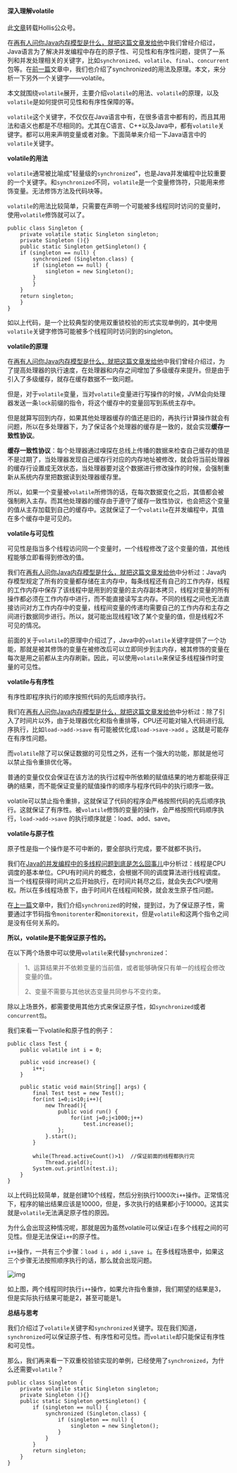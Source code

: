 #### 深入理解volatile

此[文章](https://mp.weixin.qq.com/s/jSDAHKHWogeNU41ZS-fUwA)转载Hollis公众号。

在[再有人问你Java内存模型是什么，就把这篇文章发给他](http://mp.weixin.qq.com/s?__biz=MzI3NzE0NjcwMg==&mid=2650121599&idx=1&sn=42b2cfabfb3057ac6c09026a8b9656cd&chksm=f36bb85ec41c31489e461a53e78f2959f0224c87c312724f420265b70e67e4efdae2331155aa&scene=21#wechat_redirect)中我们曾经介绍过，Java语言为了解决并发编程中存在的原子性、可见性和有序性问题，提供了一系列和并发处理相关的关键字，比如`synchronized`、`volatile`、`final`、`concurrent`包等。在[前一篇](http://mp.weixin.qq.com/s?__biz=MzI3NzE0NjcwMg==&mid=2650121805&idx=1&sn=8aea8c329a018c82a7ebfe80ec604226&chksm=f36bbb6cc41c327acc23d3d7cdf0b785e318d8e970d564ba9ce8b28a1ae6b41499d351497af3&scene=21#wechat_redirect)文章中，我们也介绍了synchronized的用法及原理。本文，来分析一下另外一个关键字——volatile。

本文就围绕`volatile`展开，主要介绍`volatile`的用法、`volatile`的原理，以及`volatile`是如何提供可见性和有序性保障的等。

`volatile`这个关键字，不仅仅在Java语言中有，在很多语言中都有的，而且其用法和语义也都是不尽相同的。尤其在C语言、C++以及Java中，都有`volatile`关键字。都可以用来声明变量或者对象。下面简单来介绍一下Java语言中的`volatile`关键字。

**volatile的用法**

`volatile`通常被比喻成"轻量级的`synchronized`"，也是Java并发编程中比较重要的一个关键字。和`synchronized`不同，`volatile`是一个变量修饰符，只能用来修饰变量。无法修饰方法及代码块等。

`volatile`的用法比较简单，只需要在声明一个可能被多线程同时访问的变量时，使用`volatile`修饰就可以了。

```
public class Singleton {  
    private volatile static Singleton singleton;  
    private Singleton (){}  
    public static Singleton getSingleton() {  
    if (singleton == null) {  
        synchronized (Singleton.class) {  
        if (singleton == null) {  
            singleton = new Singleton();  
        }  
        }  
    }  
    return singleton;  
    }  
}  
```

如以上代码，是一个比较典型的使用双重锁校验的形式实现单例的，其中使用`volatile`关键字修饰可能被多个线程同时访问到的singleton。

**volatile的原理**

在[再有人问你Java内存模型是什么，就把这篇文章发给他](http://mp.weixin.qq.com/s?__biz=MzI3NzE0NjcwMg==&mid=2650121599&idx=1&sn=42b2cfabfb3057ac6c09026a8b9656cd&chksm=f36bb85ec41c31489e461a53e78f2959f0224c87c312724f420265b70e67e4efdae2331155aa&scene=21#wechat_redirect)中我们曾经介绍过，为了提高处理器的执行速度，在处理器和内存之间增加了多级缓存来提升。但是由于引入了多级缓存，就存在缓存数据不一致问题。

但是，对于`volatile`变量，当对`volatile`变量进行写操作的时候，JVM会向处理器发送一条`lock`前缀的指令，将这个缓存中的变量回写到系统主存中。

但是就算写回到内存，如果其他处理器缓存的值还是旧的，再执行计算操作就会有问题，所以在多处理器下，为了保证各个处理器的缓存是一致的，就会实现**缓存一致性协议**。

**缓存一致性协议**：每个处理器通过嗅探在总线上传播的数据来检查自己缓存的值是不是过期了，当处理器发现自己缓存行对应的内存地址被修改，就会将当前处理器的缓存行设置成无效状态，当处理器要对这个数据进行修改操作的时候，会强制重新从系统内存里把数据读到处理器缓存里。

所以，如果一个变量被`volatile`所修饰的话，在每次数据变化之后，其值都会被强制刷入主存。而其他处理器的缓存由于遵守了缓存一致性协议，也会把这个变量的值从主存加载到自己的缓存中。这就保证了一个`volatile`在并发编程中，其值在多个缓存中是可见的。

**volatile与可见性**

可见性是指当多个线程访问同一个变量时，一个线程修改了这个变量的值，其他线程能够立即看得到修改的值。

我们在[再有人问你Java内存模型是什么，就把这篇文章发给他](http://mp.weixin.qq.com/s?__biz=MzI3NzE0NjcwMg==&mid=2650121599&idx=1&sn=42b2cfabfb3057ac6c09026a8b9656cd&chksm=f36bb85ec41c31489e461a53e78f2959f0224c87c312724f420265b70e67e4efdae2331155aa&scene=21#wechat_redirect)中分析过：Java内存模型规定了所有的变量都存储在主内存中，每条线程还有自己的工作内存，线程的工作内存中保存了该线程中是用到的变量的主内存副本拷贝，线程对变量的所有操作都必须在工作内存中进行，而不能直接读写主内存。不同的线程之间也无法直接访问对方工作内存中的变量，线程间变量的传递均需要自己的工作内存和主存之间进行数据同步进行。所以，就可能出现线程1改了某个变量的值，但是线程2不可见的情况。

前面的关于`volatile`的原理中介绍过了，Java中的`volatile`关键字提供了一个功能，那就是被其修饰的变量在被修改后可以立即同步到主内存，被其修饰的变量在每次是用之前都从主内存刷新。因此，可以使用`volatile`来保证多线程操作时变量的可见性。

**volatile与有序性**

有序性即程序执行的顺序按照代码的先后顺序执行。

我们在[再有人问你Java内存模型是什么，就把这篇文章发给他](http://mp.weixin.qq.com/s?__biz=MzI3NzE0NjcwMg==&mid=2650121599&idx=1&sn=42b2cfabfb3057ac6c09026a8b9656cd&chksm=f36bb85ec41c31489e461a53e78f2959f0224c87c312724f420265b70e67e4efdae2331155aa&scene=21#wechat_redirect)中分析过：除了引入了时间片以外，由于处理器优化和指令重排等，CPU还可能对输入代码进行乱序执行，比如`load->add->save` 有可能被优化成`load->save->add` 。这就是可能存在有序性问题。

而`volatile`除了可以保证数据的可见性之外，还有一个强大的功能，那就是他可以禁止指令重排优化等。

普通的变量仅仅会保证在该方法的执行过程中所依赖的赋值结果的地方都能获得正确的结果，而不能保证变量的赋值操作的顺序与程序代码中的执行顺序一致。

volatile可以禁止指令重排，这就保证了代码的程序会严格按照代码的先后顺序执行。这就保证了有序性。被`volatile`修饰的变量的操作，会严格按照代码顺序执行，`load->add->save` 的执行顺序就是：load、add、save。

**volatile与原子性**

原子性是指一个操作是不可中断的，要全部执行完成，要不就都不执行。

我们在[Java的并发编程中的多线程问题到底是怎么回事儿](http://mp.weixin.qq.com/s?__biz=MzI3NzE0NjcwMg==&mid=2650121739&idx=1&sn=7b60f56d408457f34d5fc0b200ed32bb&chksm=f36bbb2ac41c323c000e2a51e76c627d17f4759d3a54c520a073506ef3de0c46e196f11cd287&scene=21#wechat_redirect)中分析过：线程是CPU调度的基本单位。CPU有时间片的概念，会根据不同的调度算法进行线程调度。当一个线程获得时间片之后开始执行，在时间片耗尽之后，就会失去CPU使用权。所以在多线程场景下，由于时间片在线程间轮换，就会发生原子性问题。

在[上一篇](http://mp.weixin.qq.com/s?__biz=MzI3NzE0NjcwMg==&mid=2650121805&idx=1&sn=8aea8c329a018c82a7ebfe80ec604226&chksm=f36bbb6cc41c327acc23d3d7cdf0b785e318d8e970d564ba9ce8b28a1ae6b41499d351497af3&scene=21#wechat_redirect)文章中，我们介绍`synchronized`的时候，提到过，为了保证原子性，需要通过字节码指令`monitorenter`和`monitorexit`，但是`volatile`和这两个指令之间是没有任何关系的。

**所以，volatile是不能保证原子性的。**

在以下两个场景中可以使用`volatile`来代替`synchronized`：

> 1、运算结果并不依赖变量的当前值，或者能够确保只有单一的线程会修改变量的值。
>
> 2、变量不需要与其他状态变量共同参与不变约束。

除以上场景外，都需要使用其他方式来保证原子性，如`synchronized`或者`concurrent包`。

我们来看一下volatile和原子性的例子：

```
public class Test {
    public volatile int i = 0;

    public void increase() {
        i++;
    }

    public static void main(String[] args) {
        final Test test = new Test();
        for(int i=0;i<10;i++){
            new Thread(){
                public void run() {
                    for(int j=0;j<1000;j++)
                        test.increase();
                };
            }.start();
        }

        while(Thread.activeCount()>1)  //保证前面的线程都执行完
            Thread.yield();
        System.out.println(test.i);
    }
}
```

以上代码比较简单，就是创建10个线程，然后分别执行1000次`i++`操作。正常情况下，程序的输出结果应该是10000，但是，多次执行的结果都小于10000。这其实就是`volatile`无法满足原子性的原因。

为什么会出现这种情况呢，那就是因为虽然volatile可以保证`i`在多个线程之间的可见性。但是无法保证`i++`的原子性。

`i++`操作，一共有三个步骤：`load i` ，`add i` ,`save i`。在多线程场景中，如果这三个步骤无法按照顺序执行的话，那么就会出现问题。

![img](https://mmbiz.qpic.cn/mmbiz_png/6fuT3emWI5LXCYVh1ESflFicJN6hzPKB6qC8ibibdyxoBA0NcDtCWcQmY92oyPOuphXUKxw5K3Jmiafh9vwR5k6u3Q/640?wx_fmt=png&tp=webp&wxfrom=5&wx_lazy=1)

如上图，两个线程同时执行`i++`操作，如果允许指令重排，我们期望的结果是3，但是实际执行结果可能是2，甚至可能是1。

**总结与思考**

我们介绍过了`volatile`关键字和`synchronized`关键字。现在我们知道，`synchronized`可以保证原子性、有序性和可见性。而`volatile`却只能保证有序性和可见性。

那么，我们再来看一下双重校验锁实现的单例，已经使用了`synchronized`，为什么还需要`volatile`？

```
public class Singleton {  
    private volatile static Singleton singleton;  
    private Singleton (){}  
    public static Singleton getSingleton() {  
    	if (singleton == null) {  
            synchronized (Singleton.class) {  
                if (singleton == null) {  
                    singleton = new Singleton();  
                }  
        	}  
        }  
        return singleton;  
    }  
}  
```

